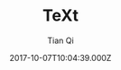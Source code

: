 ---
title: TeXt
github: https://github.com/kitian616/jekyll-TeXt-theme
demo: https://tianqi.name/jekyll-TeXt-theme/
author: Tian Qi
ssg:
  - Jekyll
cms:
  - Markdown
date: 2017-10-07T10:04:39.000Z
description: >-
  💎 🐳 A super customizable Jekyll theme for personal site, team site, blog,
  project, documentation, etc.
draft: false
publish_date: '2017-10-07T10:04:39Z'
update_date: '2022-10-23T16:17:30Z'
github_star: 2668
github_fork: 2254
---